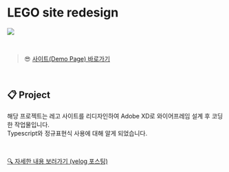 # LEGO site redesign
![](https://velog.velcdn.com/images/rlawodh123/post/59802259-39cd-4633-a3d1-6f416335447f/image.png)


<br>

>😎 [사이트(Demo Page) 바로가기](https://elaborate-figolla-107af6.netlify.app/)

<br>

## 📋 Project

해당 프로젝트는 레고 사이트를 리디자인하여 Adobe XD로 와이어프레임 설계 후 코딩한 작업물입니다. <br>
Typescript와 정규표현식 사용에 대해 알게 되었습니다.

<br>

[🔍 자세한 내용 보러가기 (velog 포스팅)](https://velog.io/@rlawodh123/React-%EB%A0%88%EA%B3%A0-%EC%82%AC%EC%9D%B4%ED%8A%B8-%EB%A6%AC%EB%94%94%EC%9E%90%EC%9D%B8-Typescript)
